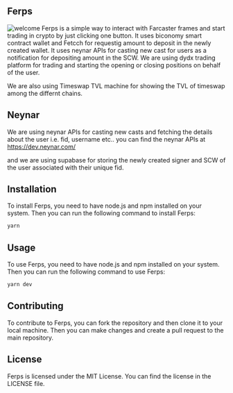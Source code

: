## Ferps
![welcome](https://github.com/rkmonarch/frames-perp/assets/89126159/796d3eb8-3bd5-4aa4-b9be-44fcaa80ade6)
Ferps is a simple way to interact with Farcaster frames and start trading in crypto by just clicking one button. It uses biconomy smart contract wallet and Fetcch for requestig amount to deposit in the newly created wallet. It uses neynar APIs for casting new cast for users as a notification for depositing amount in the SCW. We are using dydx trading platform for trading and starting the opening or closing positions on behalf of the user. 

We are also using Timeswap TVL machine for showing the TVL of timeswap among the differnt chains.

## Neynar
We are using neynar APIs for casting new casts and fetching the details about the user i.e. fid, username etc..
you can find the neynar APIs at https://dev.neynar.com/

and we are using supabase for storing the newly created signer and SCW of the user associated with their unique fid.

## Installation
To install Ferps, you need to have node.js and npm installed on your system. Then you can run the following command to install Ferps:
```bash
yarn 
```

## Usage

To use Ferps, you need to have node.js and npm installed on your system. Then you can run the following command to use Ferps:
```bash
yarn dev
```

## Contributing

To contribute to Ferps, you can fork the repository and then clone it to your local machine. Then you can make changes and create a pull request to the main repository.

## License

Ferps is licensed under the MIT License. You can find the license in the LICENSE file.